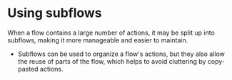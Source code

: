 # Using subflows

When a flow contains a large number of actions, it may be split up into subflows, making it more manageable and easier to maintain.
- Subflows can be used to organize a flow's actions, but they also allow the reuse of parts of the flow, which helps to avoid cluttering by copy-pasted actions.
